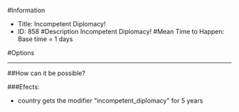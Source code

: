 #Information
 - Title: Incompetent Diplomacy!
 - ID: 858
#Description
Incompetent Diplomacy!
#Mean Time to Happen:
Base time = 1 days

#Options

___
##How can it be possible?

###Efects:<ul><li>country gets the modifier "incompetent_diplomacy" for 5 years</li></ul>
